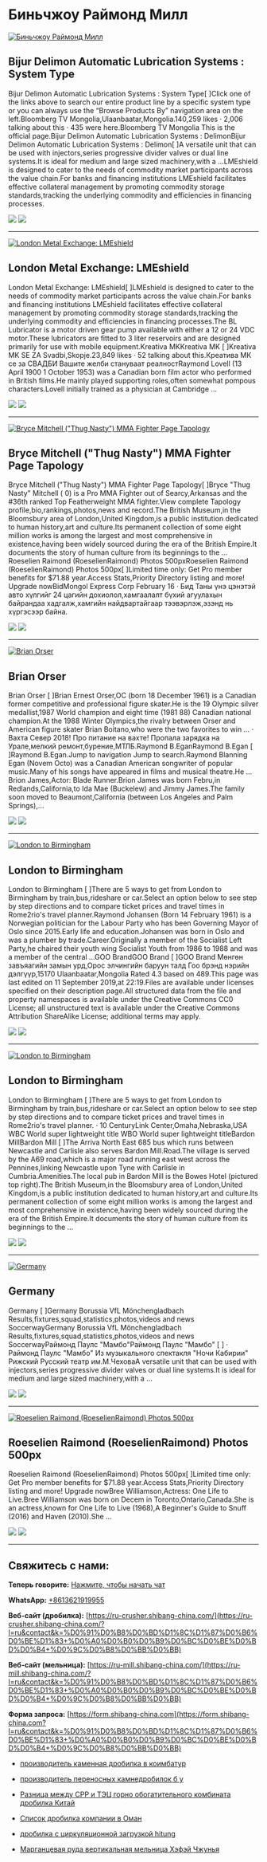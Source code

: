 # Биньчжоу Раймонд Милл

<a href="https://swt.shibang-china.com/?l=ru&img&k=%D0%91%D0%B8%D0%BD%D1%8C%D1%87%D0%B6%D0%BE%D1%83+%D0%A0%D0%B0%D0%B9%D0%BC%D0%BE%D0%BD%D0%B4+%D0%9C%D0%B8%D0%BB%D0%BB" target="_blank">![Биньчжоу Раймонд Милл](http://static.shibang-china.com/all-800x300/1167.jpg)</a>

## Bijur Delimon Automatic Lubrication Systems : System Type
Bijur Delimon Automatic Lubrication Systems : System Type[ ]Click one of the links above to search our entire product line by a specific system type or you can always use the “Browse Products By” navigation area on the left.Bloomberg TV Mongolia,Ulaanbaatar,Mongolia.140,259 likes &#183; 2,006 talking about this &#183; 435 were here.Bloomberg TV Mongolia This is the official page.Bijur Delimon Automatic Lubrication Systems : DelimonBijur Delimon Automatic Lubrication Systems : Delimon[ ]A versatile unit that can be used with injectors,series progressive divider valves or dual line systems.It is ideal for medium and large sized machinery,with a …LMEshield is designed to cater to the needs of commodity market participants across the value chain.For banks and financing institutions LMEshield facilitates effective collateral management by promoting commodity storage standards,tracking the underlying commodity and efficiencies in financing processes.


<a href="https://whatsapp.shibangsoft.com/WhatsApp.php" target="_blank" title="WhatsApp">![](http://static.shibang-china.com/icon/whatsapp.png)</a> <a href="https://swt.shibang-china.com/?l=ru&icon&k=%D0%91%D0%B8%D0%BD%D1%8C%D1%87%D0%B6%D0%BE%D1%83+%D0%A0%D0%B0%D0%B9%D0%BC%D0%BE%D0%BD%D0%B4+%D0%9C%D0%B8%D0%BB%D0%BB" target="_blank">![](http://static.shibang-china.com/icon/chat-ru.png)</a>

---

<a href="https://swt.shibang-china.com/?l=ru&img&k=%D0%91%D0%B8%D0%BD%D1%8C%D1%87%D0%B6%D0%BE%D1%83+%D0%A0%D0%B0%D0%B9%D0%BC%D0%BE%D0%BD%D0%B4+%D0%9C%D0%B8%D0%BB%D0%BB" target="_blank">![London Metal Exchange: LMEshield](http://static.shibang-china.com/all-800x300/625.jpg)</a>

## London Metal Exchange: LMEshield
London Metal Exchange: LMEshield[ ]LMEshield is designed to cater to the needs of commodity market participants across the value chain.For banks and financing institutions LMEshield facilitates effective collateral management by promoting commodity storage standards,tracking the underlying commodity and efficiencies in financing processes.The BL Lubricator is a motor driven gear pump available with either a 12 or 24 VDC motor.These lubricators are fitted to 3 liter reservoirs and are designed primarily for use with mobile equipment.Kreativa MKKreativa MK [ ]Kreativa MK SE ZA Svadbi,Skopje.23,849 likes &#183; 52 talking about this.Креатива МК се за СВАДБИ Вашите желби стануваат реалностRaymond Lovell (13 April 1900 1 October 1953) was a Canadian born film actor who performed in British films.He mainly played supporting roles,often somewhat pompous characters.Lovell initially trained as a physician at Cambridge …


<a href="https://whatsapp.shibangsoft.com/WhatsApp.php" target="_blank" title="WhatsApp">![](http://static.shibang-china.com/icon/whatsapp.png)</a> <a href="https://swt.shibang-china.com/?l=ru&icon&k=%D0%91%D0%B8%D0%BD%D1%8C%D1%87%D0%B6%D0%BE%D1%83+%D0%A0%D0%B0%D0%B9%D0%BC%D0%BE%D0%BD%D0%B4+%D0%9C%D0%B8%D0%BB%D0%BB" target="_blank">![](http://static.shibang-china.com/icon/chat-ru.png)</a>

---

<a href="https://swt.shibang-china.com/?l=ru&img&k=%D0%91%D0%B8%D0%BD%D1%8C%D1%87%D0%B6%D0%BE%D1%83+%D0%A0%D0%B0%D0%B9%D0%BC%D0%BE%D0%BD%D0%B4+%D0%9C%D0%B8%D0%BB%D0%BB" target="_blank">![Bryce Mitchell (&quot;Thug Nasty&quot;) MMA Fighter Page Tapology](http://static.shibang-china.com/all-800x300/172.jpg)</a>

## Bryce Mitchell (&quot;Thug Nasty&quot;) MMA Fighter Page Tapology
Bryce Mitchell (&quot;Thug Nasty&quot;) MMA Fighter Page Tapology[ ]Bryce &quot;Thug Nasty&quot; Mitchell ( 0) is a Pro MMA Fighter out of Searcy,Arkansas and the #36th ranked Top Featherweight MMA fighter.View complete Tapology profile,bio,rankings,photos,news and record.The British Museum,in the Bloomsbury area of London,United Kingdom,is a public institution dedicated to human history,art and culture.Its permanent collection of some eight million works is among the largest and most comprehensive in existence,having been widely sourced during the era of the British Empire.It documents the story of human culture from its beginnings to the …Roeselien Raimond (RoeselienRaimond) Photos 500pxRoeselien Raimond (RoeselienRaimond) Photos 500px[ ]Limited time only: Get Pro member benefits for $71.88 year.Access Stats,Priority Directory listing and more! Upgrade nowBidMongol Express Corp February 16 &#183; Бид Таны үнэ цэнэтэй авто хүлгийг 24 цагийн дохиолол,хамгаалалт бүхий агуулахын байрандаа хадгалж,хамгийн найдвартайгаар тээвэрлэж,эзэнд нь хүргэсээр байна.


<a href="https://whatsapp.shibangsoft.com/WhatsApp.php" target="_blank" title="WhatsApp">![](http://static.shibang-china.com/icon/whatsapp.png)</a> <a href="https://swt.shibang-china.com/?l=ru&icon&k=%D0%91%D0%B8%D0%BD%D1%8C%D1%87%D0%B6%D0%BE%D1%83+%D0%A0%D0%B0%D0%B9%D0%BC%D0%BE%D0%BD%D0%B4+%D0%9C%D0%B8%D0%BB%D0%BB" target="_blank">![](http://static.shibang-china.com/icon/chat-ru.png)</a>

---

<a href="https://swt.shibang-china.com/?l=ru&img&k=%D0%91%D0%B8%D0%BD%D1%8C%D1%87%D0%B6%D0%BE%D1%83+%D0%A0%D0%B0%D0%B9%D0%BC%D0%BE%D0%BD%D0%B4+%D0%9C%D0%B8%D0%BB%D0%BB" target="_blank">![Brian Orser](http://static.shibang-china.com/all-800x300/1352.jpg)</a>

## Brian Orser
Brian Orser [ ]Brian Ernest Orser,OC (born 18 December 1961) is a Canadian former competitive and professional figure skater.He is the 19 Olympic silver medallist,1987 World champion and eight time (1981 88) Canadian national champion.At the 1988 Winter Olympics,the rivalry between Orser and American figure skater Brian Boitano,who were the two favorites to win …&nbsp;&#0183;&#32;Вахта Север 2018! Про питание на вахте! Пропала зарядка на Урале,мелкий ремонт,бурение,МТЛБ.Raymond B.EganRaymond B.Egan [ ]Raymond B.Egan.Jump to navigation Jump to search.Raymond Blanning Egan (Novem Octo) was a Canadian American songwriter of popular music.Many of his songs have appeared in films and musical theatre.He …Brion James,Actor: Blade Runner.Brion James was born Febru,in Redlands,California,to Ida Mae (Buckelew) and Jimmy James.The family soon moved to Beaumont,California (between Los Angeles and Palm Springs),…


<a href="https://whatsapp.shibangsoft.com/WhatsApp.php" target="_blank" title="WhatsApp">![](http://static.shibang-china.com/icon/whatsapp.png)</a> <a href="https://swt.shibang-china.com/?l=ru&icon&k=%D0%91%D0%B8%D0%BD%D1%8C%D1%87%D0%B6%D0%BE%D1%83+%D0%A0%D0%B0%D0%B9%D0%BC%D0%BE%D0%BD%D0%B4+%D0%9C%D0%B8%D0%BB%D0%BB" target="_blank">![](http://static.shibang-china.com/icon/chat-ru.png)</a>

---

<a href="https://swt.shibang-china.com/?l=ru&img&k=%D0%91%D0%B8%D0%BD%D1%8C%D1%87%D0%B6%D0%BE%D1%83+%D0%A0%D0%B0%D0%B9%D0%BC%D0%BE%D0%BD%D0%B4+%D0%9C%D0%B8%D0%BB%D0%BB" target="_blank">![London to Birmingham](http://static.shibang-china.com/all-800x300/870.jpg)</a>

## London to Birmingham
London to Birmingham [ ]There are 5 ways to get from London to Birmingham by train,bus,rideshare or car.Select an option below to see step by step directions and to compare ticket prices and travel times in Rome2rio's travel planner.Raymond Johansen (Born 14 February 1961) is a Norwegian politician for the Labour Party who has been Governing Mayor of Oslo since 2015.Early life and education.Johansen was born in Oslo and was a plumber by trade.Career.Originally a member of the Socialist Left Party,he chaired their youth wing Socialist Youth from 1986 to 1988 and was a member of the central …GOO BrandGOO Brand [ ]GOO Brand Мөнгөн завъяагийн замын урд,Орос элчингийн баруун талд Гоо брэнд нэрийн дэлгүүр,15170 Ulaanbaatar,Mongolia Rated 4.3 based on 489.This page was last edited on 11 September 2019,at 22:19.Files are available under licenses specified on their description page.All structured data from the file and property namespaces is available under the Creative Commons CC0 License; all unstructured text is available under the Creative Commons Attribution ShareAlike License; additional terms may apply.


<a href="https://whatsapp.shibangsoft.com/WhatsApp.php" target="_blank" title="WhatsApp">![](http://static.shibang-china.com/icon/whatsapp.png)</a> <a href="https://swt.shibang-china.com/?l=ru&icon&k=%D0%91%D0%B8%D0%BD%D1%8C%D1%87%D0%B6%D0%BE%D1%83+%D0%A0%D0%B0%D0%B9%D0%BC%D0%BE%D0%BD%D0%B4+%D0%9C%D0%B8%D0%BB%D0%BB" target="_blank">![](http://static.shibang-china.com/icon/chat-ru.png)</a>

---

<a href="https://swt.shibang-china.com/?l=ru&img&k=%D0%91%D0%B8%D0%BD%D1%8C%D1%87%D0%B6%D0%BE%D1%83+%D0%A0%D0%B0%D0%B9%D0%BC%D0%BE%D0%BD%D0%B4+%D0%9C%D0%B8%D0%BB%D0%BB" target="_blank">![London to Birmingham](http://static.shibang-china.com/all-800x300/1418.jpg)</a>

## London to Birmingham
London to Birmingham [ ]There are 5 ways to get from London to Birmingham by train,bus,rideshare or car.Select an option below to see step by step directions and to compare ticket prices and travel times in Rome2rio's travel planner.&nbsp;&#0183;&#32; 10 CenturyLink Center,Omaha,Nebraska,USA WBC World super lightweight title WBO World super lightweight titleBardon MillBardon Mill [ ]The Arriva North East 685 bus which runs between Newcastle and Carlisle also serves Bardon Mill.Road.The village is served by the A69 road,which is a major road running east west across the Pennines,linking Newcastle upon Tyne with Carlisle in Cumbria.Amenities.The local pub in Bardon Mill is the Bowes Hotel (pictured top right).The British Museum,in the Bloomsbury area of London,United Kingdom,is a public institution dedicated to human history,art and culture.Its permanent collection of some eight million works is among the largest and most comprehensive in existence,having been widely sourced during the era of the British Empire.It documents the story of human culture from its beginnings to the …


<a href="https://whatsapp.shibangsoft.com/WhatsApp.php" target="_blank" title="WhatsApp">![](http://static.shibang-china.com/icon/whatsapp.png)</a> <a href="https://swt.shibang-china.com/?l=ru&icon&k=%D0%91%D0%B8%D0%BD%D1%8C%D1%87%D0%B6%D0%BE%D1%83+%D0%A0%D0%B0%D0%B9%D0%BC%D0%BE%D0%BD%D0%B4+%D0%9C%D0%B8%D0%BB%D0%BB" target="_blank">![](http://static.shibang-china.com/icon/chat-ru.png)</a>

---

<a href="https://swt.shibang-china.com/?l=ru&img&k=%D0%91%D0%B8%D0%BD%D1%8C%D1%87%D0%B6%D0%BE%D1%83+%D0%A0%D0%B0%D0%B9%D0%BC%D0%BE%D0%BD%D0%B4+%D0%9C%D0%B8%D0%BB%D0%BB" target="_blank">![Germany](http://static.shibang-china.com/all-800x300/1341.jpg)</a>

## Germany
Germany [ ]Germany Borussia VfL M&#246;nchengladbach Results,fixtures,squad,statistics,photos,videos and news SoccerwayGermany Borussia VfL M&#246;nchengladbach Results,fixtures,squad,statistics,photos,videos and news SoccerwayРаймонд Паулс &quot;Мамбо&quot;Раймонд Паулс &quot;Мамбо&quot; [ ]&nbsp;&#0183;&#32;Раймонд Паулс &quot;Мамбо&quot; Из музыкального спектакля &quot;Ночи Кабирии&quot; Рижский Русский театр им.М.ЧеховаA versatile unit that can be used with injectors,series progressive divider valves or dual line systems.It is ideal for medium and large sized machinery,with a …


<a href="https://whatsapp.shibangsoft.com/WhatsApp.php" target="_blank" title="WhatsApp">![](http://static.shibang-china.com/icon/whatsapp.png)</a> <a href="https://swt.shibang-china.com/?l=ru&icon&k=%D0%91%D0%B8%D0%BD%D1%8C%D1%87%D0%B6%D0%BE%D1%83+%D0%A0%D0%B0%D0%B9%D0%BC%D0%BE%D0%BD%D0%B4+%D0%9C%D0%B8%D0%BB%D0%BB" target="_blank">![](http://static.shibang-china.com/icon/chat-ru.png)</a>

---

<a href="https://swt.shibang-china.com/?l=ru&img&k=%D0%91%D0%B8%D0%BD%D1%8C%D1%87%D0%B6%D0%BE%D1%83+%D0%A0%D0%B0%D0%B9%D0%BC%D0%BE%D0%BD%D0%B4+%D0%9C%D0%B8%D0%BB%D0%BB" target="_blank">![Roeselien Raimond (RoeselienRaimond) Photos 500px](http://static.shibang-china.com/all-800x300/620.jpg)</a>

## Roeselien Raimond (RoeselienRaimond) Photos 500px
Roeselien Raimond (RoeselienRaimond) Photos 500px[ ]Limited time only: Get Pro member benefits for $71.88 year.Access Stats,Priority Directory listing and more! Upgrade nowBree Williamson,Actress: One Life to Live.Bree Williamson was born on Decem in Toronto,Ontario,Canada.She is an actress,known for One Life to Live (1968),A Beginner's Guide to Snuff (2016) and Haven (2010).She …

<a href="https://whatsapp.shibangsoft.com/WhatsApp.php" target="_blank" title="WhatsApp">![](http://static.shibang-china.com/icon/whatsapp.png)</a> <a href="https://swt.shibang-china.com/?l=ru&icon&k=%D0%91%D0%B8%D0%BD%D1%8C%D1%87%D0%B6%D0%BE%D1%83+%D0%A0%D0%B0%D0%B9%D0%BC%D0%BE%D0%BD%D0%B4+%D0%9C%D0%B8%D0%BB%D0%BB" target="_blank">![](http://static.shibang-china.com/icon/chat-ru.png)</a>

---
## Свяжитесь с нами:

**Теперь говорите:** [Нажмите, чтобы начать чат](https://swt.shibang-china.com?l=ru&contact&k=%D0%91%D0%B8%D0%BD%D1%8C%D1%87%D0%B6%D0%BE%D1%83+%D0%A0%D0%B0%D0%B9%D0%BC%D0%BE%D0%BD%D0%B4+%D0%9C%D0%B8%D0%BB%D0%BB)

**WhatsApp:**  [+8613621919955](https://whatsapp.shibangsoft.com/WhatsApp.php)

**Веб-сайт (дробилка):** [https://ru-crusher.shibang-china.com/](https://ru-crusher.shibang-china.com/?l=ru&contact&k=%D0%91%D0%B8%D0%BD%D1%8C%D1%87%D0%B6%D0%BE%D1%83+%D0%A0%D0%B0%D0%B9%D0%BC%D0%BE%D0%BD%D0%B4+%D0%9C%D0%B8%D0%BB%D0%BB)

**Веб-сайт (мельница):** [https://ru-mill.shibang-china.com/](https://ru-mill.shibang-china.com/?l=ru&contact&k=%D0%91%D0%B8%D0%BD%D1%8C%D1%87%D0%B6%D0%BE%D1%83+%D0%A0%D0%B0%D0%B9%D0%BC%D0%BE%D0%BD%D0%B4+%D0%9C%D0%B8%D0%BB%D0%BB)

**Форма запроса:** [https://form.shibang-china.com](https://form.shibang-china.com?l=ru&contact&k=%D0%91%D0%B8%D0%BD%D1%8C%D1%87%D0%B6%D0%BE%D1%83+%D0%A0%D0%B0%D0%B9%D0%BC%D0%BE%D0%BD%D0%B4+%D0%9C%D0%B8%D0%BB%D0%BB)

* [производитель каменная дробилка в коимбатур](../109/%D0%BF%D1%80%D0%BE%D0%B8%D0%B7%D0%B2%D0%BE%D0%B4%D0%B8%D1%82%D0%B5%D0%BB%D1%8C%20%D0%BA%D0%B0%D0%BC%D0%B5%D0%BD%D0%BD%D0%B0%D1%8F%20%D0%B4%D1%80%D0%BE%D0%B1%D0%B8%D0%BB%D0%BA%D0%B0%20%D0%B2%20%D0%BA%D0%BE%D0%B8%D0%BC%D0%B1%D0%B0%D1%82%D1%83%D1%80.md)

* [производитель переносных камнедробилок б  у](../116/%D0%BF%D1%80%D0%BE%D0%B8%D0%B7%D0%B2%D0%BE%D0%B4%D0%B8%D1%82%D0%B5%D0%BB%D1%8C%20%D0%BF%D0%B5%D1%80%D0%B5%D0%BD%D0%BE%D1%81%D0%BD%D1%8B%D1%85%20%D0%BA%D0%B0%D0%BC%D0%BD%D0%B5%D0%B4%D1%80%D0%BE%D0%B1%D0%B8%D0%BB%D0%BE%D0%BA%20%D0%B1%20%20%D1%83.md)

* [Разница между СРР и ТЭЦ горно обогатительного комбината дробилка Китай](../110/%D0%A0%D0%B0%D0%B7%D0%BD%D0%B8%D1%86%D0%B0%20%D0%BC%D0%B5%D0%B6%D0%B4%D1%83%20%D0%A1%D0%A0%D0%A0%20%D0%B8%20%D0%A2%D0%AD%D0%A6%20%D0%B3%D0%BE%D1%80%D0%BD%D0%BE%20%D0%BE%D0%B1%D0%BE%D0%B3%D0%B0%D1%82%D0%B8%D1%82%D0%B5%D0%BB%D1%8C%D0%BD%D0%BE%D0%B3%D0%BE%20%D0%BA%D0%BE%D0%BC%D0%B1%D0%B8%D0%BD%D0%B0%D1%82%D0%B0%20%D0%B4%D1%80%D0%BE%D0%B1%D0%B8%D0%BB%D0%BA%D0%B0%20%D0%9A%D0%B8%D1%82%D0%B0%D0%B9.md)

* [Список дробилка компании в Оман](../115/%D0%A1%D0%BF%D0%B8%D1%81%D0%BE%D0%BA%20%D0%B4%D1%80%D0%BE%D0%B1%D0%B8%D0%BB%D0%BA%D0%B0%20%D0%BA%D0%BE%D0%BC%D0%BF%D0%B0%D0%BD%D0%B8%D0%B8%20%D0%B2%20%D0%9E%D0%BC%D0%B0%D0%BD.md)

* [дробилка с циркуляционной загрузкой hitung](../120/%D0%B4%D1%80%D0%BE%D0%B1%D0%B8%D0%BB%D0%BA%D0%B0%20%D1%81%20%D1%86%D0%B8%D1%80%D0%BA%D1%83%D0%BB%D1%8F%D1%86%D0%B8%D0%BE%D0%BD%D0%BD%D0%BE%D0%B9%20%D0%B7%D0%B0%D0%B3%D1%80%D1%83%D0%B7%D0%BA%D0%BE%D0%B9%20hitung.md)

* [Марганцевая руда вертикальная мельница Хэфэй Чжунья](../120/%D0%9C%D0%B0%D1%80%D0%B3%D0%B0%D0%BD%D1%86%D0%B5%D0%B2%D0%B0%D1%8F%20%D1%80%D1%83%D0%B4%D0%B0%20%D0%B2%D0%B5%D1%80%D1%82%D0%B8%D0%BA%D0%B0%D0%BB%D1%8C%D0%BD%D0%B0%D1%8F%20%D0%BC%D0%B5%D0%BB%D1%8C%D0%BD%D0%B8%D1%86%D0%B0%20%D0%A5%D1%8D%D1%84%D1%8D%D0%B9%20%D0%A7%D0%B6%D1%83%D0%BD%D1%8C%D1%8F.md)